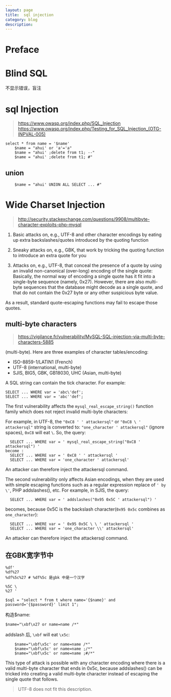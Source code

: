 ```yaml
---
layout: page
title:	sql injection
category: blog
description:
---
```

# Preface

# Blind SQL
不显示错误，盲注

# sql Injection
> https://www.owasp.org/index.php/SQL_Injection
> https://www.owasp.org/index.php/Testing_for_SQL_Injection_(OTG-INPVAL-005)

	select * from name = '$name'
		$name = "ahui' or 'a'='a"
		$name = "ahui' ;delete from t1; --"
		$name = "ahui' ;delete from t1; #"

## union

		$name = "ahui' UNION ALL SELECT ... #"

# Wide Charset Injection
> http://security.stackexchange.com/questions/9908/multibyte-character-exploits-php-mysql

1. Basic attacks on, e.g., UTF-8 and other character encodings by eating up extra backslashes/quotes introduced by the quoting function

2. Sneaky attacks on, e.g., GBK, that work by tricking the quoting function to introduce an extra quote for you

3. Attacks on, e.g., UTF-8, that conceal the presence of a quote by using an invalid non-canonical (over-long) encoding of the single quote:
Basically, the normal way of encoding a single quote has it fit into a single-byte sequence (namely, 0x27).
However, there are also multi-byte sequences that the database might decode as a single quote,
and that do not contain the 0x27 byte or any other suspicious byte value.

As a result, standard quote-escaping functions may fail to escape those quotes.

##  multi-byte characters
> https://vigilance.fr/vulnerability/MySQL-SQL-injection-via-multi-byte-characters-5885

(multi-byte). Here are three examples of character tables/encoding:

 - ISO-8859-1/LATIN1 (French)
 - UTF-8 (international, multi-byte)
 - SJIS, BIG5, GBK, GB18030, UHC (Asian, multi-byte)

A SQL string can contain the tick character. For example:

	SELECT ... WHERE var = 'abc\'def';
	SELECT ... WHERE var = 'abc''def';

The first vulnerability affects the `mysql_real_escape_string()` function family which does not reject invalid multi-byte characters:

For example, in UTF-8, the `"0xC8 ' ' attackersql"` or `"0xC8 \ ' attackersql"` string is converted to:
`"one_character ' attackersql"` (ignore spaces), `0xC8` will eat `\`. So, the query:

	  SELECT ... WHERE var = ' mysql_real_escape_string("0xC8 ' attackersql") '
	become :
	  SELECT ... WHERE var = ' 0xC8 ' ' attackersql '
	  SELECT ... WHERE var = 'one_character ' attackersql'

An attacker can therefore inject the attackersql command.

The second vulnerability only affects Asian encodings,
when they are used with simple escaping functions such as a regular expression replace of `' by \'`, PHP addslashes(), etc.
For example, in SJIS, the query:

	  SELECT ... WHERE var = ' addslashes("0x95 0x5C ' attackersql") '

becomes, because 0x5C is the backslash character(`0x95 0x5c` combines as `one_character`):

	  SELECT ... WHERE var = ' 0x95 0x5C \ \ ' attackersql '
	  SELECT ... WHERE var = 'one_character \\' attackersql'

An attacker can therefore inject the attackersql command.

## 在GBK宽字节中

	%df'
	%df%27
	%df%5c%27 # %df%5c 是gbk 中是一个汉字

	%5C \
	%27 '

	$sql = "select * from t where name='{$name}' and password='{$password}' limit 1";

构造$name:

	$name="\xbf\x27 or name=name /*"

addslash 后, `\xbf` will eat `\x5c`:

		$name="\xbf\x5c' or name=name /*"
		$name="\xbf\x5c' or name=name ;/*"
		$name="\xbf\x5c' or name=name ;#/*"

This type of attack is possible with any character encoding where there is a valid multi-byte character that ends in 0x5c, because addslashes() can be tricked into creating a valid multi-byte character instead of escaping the single quote that follows.
> UTF-8 does not fit this description.
